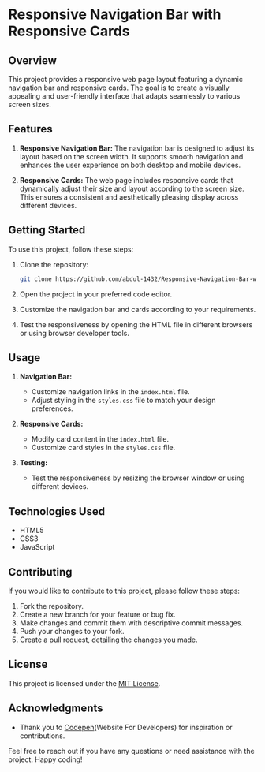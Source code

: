 # Responsive Navigation Bar with Responsive Cards

## Overview

This project provides a responsive web page layout featuring a dynamic navigation bar and responsive cards. The goal is to create a visually appealing and user-friendly interface that adapts seamlessly to various screen sizes.

## Features

1. **Responsive Navigation Bar:** The navigation bar is designed to adjust its layout based on the screen width. It supports smooth navigation and enhances the user experience on both desktop and mobile devices.

2. **Responsive Cards:** The web page includes responsive cards that dynamically adjust their size and layout according to the screen size. This ensures a consistent and aesthetically pleasing display across different devices.

## Getting Started

To use this project, follow these steps:

1. Clone the repository:

   ```bash
   git clone https://github.com/abdul-1432/Responsive-Navigation-Bar-with-Responsive-Cards/tree/main
   ```

2. Open the project in your preferred code editor.

3. Customize the navigation bar and cards according to your requirements.

4. Test the responsiveness by opening the HTML file in different browsers or using browser developer tools.

## Usage

1. **Navigation Bar:**
   - Customize navigation links in the `index.html` file.
   - Adjust styling in the `styles.css` file to match your design preferences.

2. **Responsive Cards:**
   - Modify card content in the `index.html` file.
   - Customize card styles in the `styles.css` file.

3. **Testing:**
   - Test the responsiveness by resizing the browser window or using different devices.

## Technologies Used

- HTML5
- CSS3
- JavaScript 

## Contributing

If you would like to contribute to this project, please follow these steps:

1. Fork the repository.
2. Create a new branch for your feature or bug fix.
3. Make changes and commit them with descriptive commit messages.
4. Push your changes to your fork.
5. Create a pull request, detailing the changes you made.

## License

This project is licensed under the [MIT License](LICENSE.md).

## Acknowledgments

- Thank you to [Codepen](https://codepen.io/)(Website For Developers) for inspiration or contributions.

Feel free to reach out if you have any questions or need assistance with the project. Happy coding!
